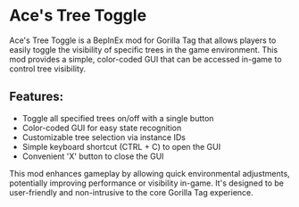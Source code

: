 # Ace's Tree Toggle

Ace's Tree Toggle is a BepInEx mod for Gorilla Tag that allows players to easily toggle the visibility of specific trees in the game environment. This mod provides a simple, color-coded GUI that can be accessed in-game to control tree visibility.

## Features:
- Toggle all specified trees on/off with a single button
- Color-coded GUI for easy state recognition
- Customizable tree selection via instance IDs
- Simple keyboard shortcut (CTRL + C) to open the GUI
- Convenient 'X' button to close the GUI

This mod enhances gameplay by allowing quick environmental adjustments, potentially improving performance or visibility in-game. It's designed to be user-friendly and non-intrusive to the core Gorilla Tag experience.
